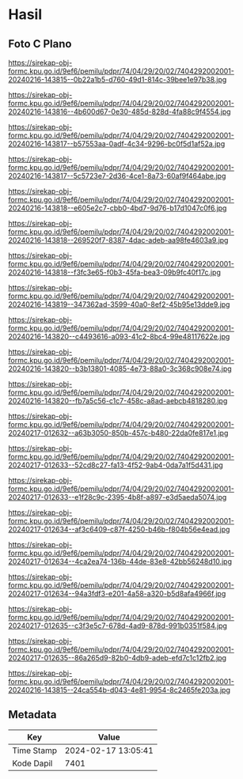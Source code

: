 # Hasil

## Foto C Plano

https://sirekap-obj-formc.kpu.go.id/9ef6/pemilu/pdpr/74/04/29/20/02/7404292002001-20240216-143815--0b22a1b5-d760-49d1-814c-39bee1e97b38.jpg

https://sirekap-obj-formc.kpu.go.id/9ef6/pemilu/pdpr/74/04/29/20/02/7404292002001-20240216-143816--4b600d67-0e30-485d-828d-4fa88c9f4554.jpg

https://sirekap-obj-formc.kpu.go.id/9ef6/pemilu/pdpr/74/04/29/20/02/7404292002001-20240216-143817--b57553aa-0adf-4c34-9296-bc0f5d1af52a.jpg

https://sirekap-obj-formc.kpu.go.id/9ef6/pemilu/pdpr/74/04/29/20/02/7404292002001-20240216-143817--5c5723e7-2d36-4ce1-8a73-60af9f464abe.jpg

https://sirekap-obj-formc.kpu.go.id/9ef6/pemilu/pdpr/74/04/29/20/02/7404292002001-20240216-143818--e605e2c7-cbb0-4bd7-9d76-b17d1047c0f6.jpg

https://sirekap-obj-formc.kpu.go.id/9ef6/pemilu/pdpr/74/04/29/20/02/7404292002001-20240216-143818--269520f7-8387-4dac-adeb-aa98fe4603a9.jpg

https://sirekap-obj-formc.kpu.go.id/9ef6/pemilu/pdpr/74/04/29/20/02/7404292002001-20240216-143818--f3fc3e65-f0b3-45fa-bea3-09b9fc40f17c.jpg

https://sirekap-obj-formc.kpu.go.id/9ef6/pemilu/pdpr/74/04/29/20/02/7404292002001-20240216-143819--347362ad-3599-40a0-8ef2-45b95e13dde9.jpg

https://sirekap-obj-formc.kpu.go.id/9ef6/pemilu/pdpr/74/04/29/20/02/7404292002001-20240216-143820--c4493616-a093-41c2-8bc4-99e48117622e.jpg

https://sirekap-obj-formc.kpu.go.id/9ef6/pemilu/pdpr/74/04/29/20/02/7404292002001-20240216-143820--b3b13801-4085-4e73-88a0-3c368c908e74.jpg

https://sirekap-obj-formc.kpu.go.id/9ef6/pemilu/pdpr/74/04/29/20/02/7404292002001-20240216-143820--fb7a5c56-c1c7-458c-a8ad-aebcb4818280.jpg

https://sirekap-obj-formc.kpu.go.id/9ef6/pemilu/pdpr/74/04/29/20/02/7404292002001-20240217-012632--a63b3050-850b-457c-b480-22da0fe817e1.jpg

https://sirekap-obj-formc.kpu.go.id/9ef6/pemilu/pdpr/74/04/29/20/02/7404292002001-20240217-012633--52cd8c27-fa13-4f52-9ab4-0da7a1f5d431.jpg

https://sirekap-obj-formc.kpu.go.id/9ef6/pemilu/pdpr/74/04/29/20/02/7404292002001-20240217-012633--e1f28c9c-2395-4b8f-a897-e3d5aeda5074.jpg

https://sirekap-obj-formc.kpu.go.id/9ef6/pemilu/pdpr/74/04/29/20/02/7404292002001-20240217-012634--af3c6409-c87f-4250-b46b-f804b56e4ead.jpg

https://sirekap-obj-formc.kpu.go.id/9ef6/pemilu/pdpr/74/04/29/20/02/7404292002001-20240217-012634--4ca2ea74-136b-44de-83e8-42bb56248d10.jpg

https://sirekap-obj-formc.kpu.go.id/9ef6/pemilu/pdpr/74/04/29/20/02/7404292002001-20240217-012634--94a3fdf3-e201-4a58-a320-b5d8afa4966f.jpg

https://sirekap-obj-formc.kpu.go.id/9ef6/pemilu/pdpr/74/04/29/20/02/7404292002001-20240217-012635--c3f3e5c7-678d-4ad9-878d-991b0351f584.jpg

https://sirekap-obj-formc.kpu.go.id/9ef6/pemilu/pdpr/74/04/29/20/02/7404292002001-20240217-012635--86a265d9-82b0-4db9-adeb-efd7c1c12fb2.jpg

https://sirekap-obj-formc.kpu.go.id/9ef6/pemilu/pdpr/74/04/29/20/02/7404292002001-20240216-143815--24ca554b-d043-4e81-9954-8c2465fe203a.jpg


## Metadata

| Key        | Value               |
| ---------- | ------------------- |
| Time Stamp | 2024-02-17 13:05:41 |
| Kode Dapil | 7401                |



